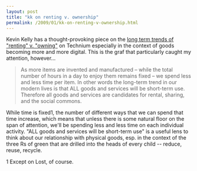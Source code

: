 ```yaml
---
layout: post
title: "kk on renting v. ownership"
permalink: /2009/01/kk-on-renting-v-ownership.html
---
```


Kevin Kelly has a thought-provoking piece on the [long term trends of "renting" v. "owning"](http://www.kk.org/thetechnium/archives/2009/01/better_than_own.php) on Technium especially in the context of goods becoming more and more digital. This is the graf that particularly caught my attention, however...

> As more items are invented and manufactured – while the total number of hours in a day to enjoy them remains fixed – we spend less and less time per item. In other words the long-term trend in our modern lives is that ALL goods and services will be short-term use. Therefore all goods and services are candidates for rental, sharing, and the social commons.

While time is fixed1, the number of different ways that we can spend that time increase, which means that unless there is some natural floor on the span of attention, we'll be spending less and less time on each individual activity. "ALL goods and services will be short-term use" is a useful lens to think about our relationship with physical goods, esp. in the context of the three Rs of green that are drilled into the heads of every child -- reduce, reuse, recycle.

1 Except on Lost, of course.
